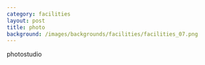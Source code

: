 ```yaml
---
category: facilities
layout: post
title: photo
background: /images/backgrounds/facilities/facilities_07.png
---
```

photostudio